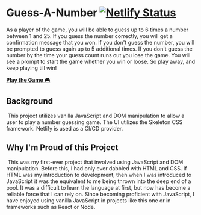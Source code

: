 # Guess-A-Number [![Netlify Status](https://api.netlify.com/api/v1/badges/b7b319d3-ca86-4bf7-a7b3-09db04ed7ffd/deploy-status)](https://app.netlify.com/sites/confident-bardeen-b277e6/deploys)

As a player of the game, you will be able to guess up to 6 times a number between 1 and 25. If you guess the number correctly, you will get a confirmation message that you won. If you don't guess the number, you will be prompted to guess again up to 5 additional times. If you don't guess the number by the time your guess count runs out you lose the game. You will see a prompt to start the game whether you win or loose. So play away, and keep playing till win!
​

[**Play the Game 🎮**](https://numberguesser.bypedersen.com/)
​
​

## Background

​
This project utilizes vanilla JavaScript and DOM manipulation to allow a user to play a number guessing game. The UI utilizes the Skeleton CSS framework. Netlify is used as a CI/CD provider.
​
​

## Why I'm Proud of this Project

​
This was my first-ever project that involved using JavaScript and DOM manipulation. Before this, I had only ever dabbled with HTML and CSS. If HTML was my introduction to development, then when I was introduced to JavaScript it was the equivalent to me being thrown into the deep end of a pool. It was a difficult to learn the language at first, but now has become a reliable force that I can rely on. Since becoming proficient with JavaScript, I have enjoyed using vanilla JavaScript in projects like this one or in frameworks such as React or Node.
